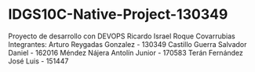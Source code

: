 # IDGS10C-Native-Project-130349
Proyecto de desarrollo con DEVOPS  Ricardo Israel Roque Covarrubias  Integrantes: Arturo Reygadas Gonzalez - 130349 Castillo Guerra Salvador Daniel - 162016 Méndez Nájera Antolín Junior - 170583 Terán Fernández José Luis - 151447

